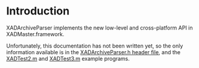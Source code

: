 # Introduction #

XADArchiveParser implements the new low-level and cross-platform API in XADMaster.framework.

Unfortunately, this documentation has not been written yet, so the only information available is in the [XADArchiveParser.h header file](http://code.google.com/p/theunarchiver/source/browse/trunk/XADMaster/XADArchiveParser.h), and the [XADTest2.m](http://code.google.com/p/theunarchiver/source/browse/trunk/XADMaster/XADTest2.m) and [XADTest3.m](http://code.google.com/p/theunarchiver/source/browse/trunk/XADMaster/XADTest3.m) example programs.